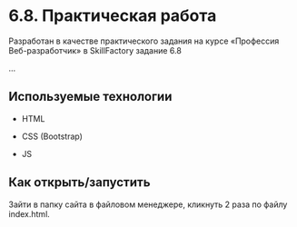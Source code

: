 # 6.8. Практическая работа

Разработан в качестве практического задания на курсе «Профессия Веб-разработчик» 
в SkillFactory задание 6.8

…


## Используемые технологии

* HTML

* CSS (Bootstrap)

* JS



## Как открыть/запустить

Зайти в папку сайта в файловом менеджере, кликнуть 2 раза по файлу index.html.